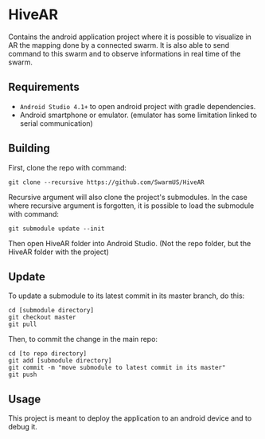# HiveAR
Contains the android application project where it is possible to visualize in AR the mapping done by a connected swarm.
It is also able to send command to this swarm and to observe informations in real time of the swarm.

## Requirements

* `Android Studio 4.1+` to open android project with gradle dependencies.
* Android smartphone or emulator. (emulator has some limitation linked to serial communication)

## Building 
First, clone the repo with command:
```
git clone --recursive https://github.com/SwarmUS/HiveAR
```
Recursive argument will also clone the project's submodules.
In the case where recursive argument is forgotten, it is possible to load the submodule with command:
```
git submodule update --init
```
Then open HiveAR folder into Android Studio. (Not the repo folder, but the HiveAR folder with the project)

## Update
To update a submodule to its latest commit in its master branch, do this:
```
cd [submodule directory]
git checkout master
git pull
```
Then, to commit the change in the main repo:
```
cd [to repo directory]
git add [submodule directory]
git commit -m "move submodule to latest commit in its master"
git push
```

## Usage

This project is meant to deploy the application to an android device and to debug it.
